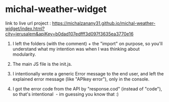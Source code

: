 ﻿# michal-weather-widget


link to live url project : https://michalzanany31.github.io/michal-weather-widget/index.html?city=jerusalem&apiKey=b0dad107edfff3d097f3635ea3770e16

1. I left the folders (with the comment) + the "import" on purpose, so you'll understand what my intention was when I was thinking about modularity.

2. The main JS file is the init.js.

3. I intentionally wrote a generic Error message to the end user, and left the explained error message (like "APIkey error"), only in the console.

4. I got the error code from the API by "response.cod" (instead of "code"), so that's intentional  - im guessing you know that :)
